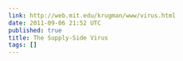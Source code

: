 ```yaml
---
link: http://web.mit.edu/krugman/www/virus.html
date: 2011-09-06 21:52 UTC
published: true
title: The Supply-Side Virus
tags: []
---
```



